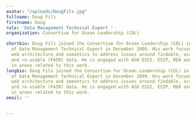 ```yaml
---
avatar: "/uploads/DougFils.jpg"
fullname: Doug Fils
firstname: Doug
role: 'Data Management Technical Expert '
organization: Consortium for Ocean Leadership (COL)

shortbio: Doug Fils joined the Consortium for Ocean Leadership (COL) in the position
  of Data Management Technical Expert in December 2009. His work focuses on leveraging
  web architecture and semantics to address issues around findable, accessible, interoperable
  and re-usable (FAIR) data. He is engaged with AGU ESSI, ESIP, RDA and W3C groups
  in areas related to this work.
longbio: Doug Fils joined the Consortium for Ocean Leadership (COL) in the position
  of Data Management Technical Expert in December 2009. His work focuses on leveraging
  web architecture and semantics to address issues around findable, accessible, interoperable
  and re-usable (FAIR) data. He is engaged with AGU ESSI, ESIP, RDA and W3C groups
  in areas related to this work.
email: ''


---
```

